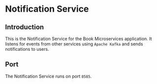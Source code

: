 # Notification Service

## Introduction
This is the Notification Service for the Book Microservices application. It listens for events from other services using `Apache Kafka` and sends notifications to users.

## Port
The Notification Service runs on port `8585`.
